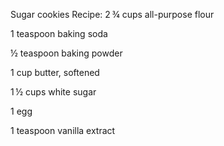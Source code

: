 Sugar cookies Recipe:
2 ¾ cups all-purpose flour
 
1 teaspoon baking soda
 
½ teaspoon baking powder
 
1 cup butter, softened
 
1 ½ cups white sugar
 
1 egg
 
1 teaspoon vanilla extract